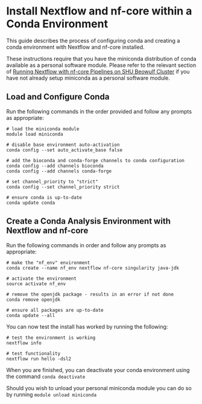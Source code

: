 # Install Nextflow and nf-core within a Conda Environment

This guide describes the process of configuring conda and creating a conda environment with Nextflow and nf-core installed.

These instructions require that you have the miniconda distribution of conda available as a personal software module. Please refer to the relevant section of [Running Nextflow with nf-core Pipelines on SHU Beowulf Cluster](https://github.com/lquayle88/nfcore_on_shu_beowulf#readme) if you have not already setup miniconda as a personal software module.


## Load and Configure Conda

Run the following commands in the order provided and follow any prompts as appropriate:

```shell
# load the miniconda module
module load miniconda

# disable base environment auto-activation
conda config --set auto_activate_base false

# add the bioconda and conda-forge channels to conda configuration
conda config --add channels bioconda
conda config --add channels conda-forge

# set channel_priority to "strict"
conda config --set channel_priority strict

# ensure conda is up-to-date
conda update conda
```


## Create a Conda Analysis Environment with Nextflow and nf-core

Run the following commands in order and follow any prompts as appropriate:

```shell
# make the "nf_env" environment
conda create --name nf_env nextflow nf-core singularity java-jdk

# activate the environment
source activate nf_env

# remove the openjdk package - results in an error if not done
conda remove openjdk

# ensure all packages are up-to-date
conda update --all
```

You can now test the install has worked by running the following:

```shell
# test the environment is working
nextflow info

# test functionality
nextflow run hello -dsl2
```

When you are finished, you can deactivate your conda environment using the command `conda deactivate`

Should you wish to unload your personal miniconda module you can do so by running `module unload miniconda`
